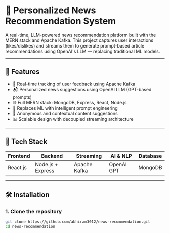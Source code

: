 # 📰 Personalized News Recommendation System

A real-time, LLM-powered news recommendation platform built with the MERN stack and Apache Kafka. This project captures user interactions (likes/dislikes) and streams them to generate prompt-based article recommendations using OpenAI's LLM — replacing traditional ML models.

---

## 🚀 Features

- 🔁 Real-time tracking of user feedback using Apache Kafka
- 📬 Personalized news suggestions using OpenAI LLM (GPT-based prompts)
- 🌐 Full MERN stack: MongoDB, Express, React, Node.js
- 🧠 Replaces ML with intelligent prompt engineering
- 🔐 Anonymous and contextual content suggestions
- 📊 Scalable design with decoupled streaming architecture

---

## 🧱 Tech Stack

| Frontend | Backend | Streaming | AI & NLP | Database |
|----------|---------|-----------|----------|----------|
| React.js | Node.js + Express | Apache Kafka | OpenAI GPT | MongoDB |

---

## 🛠️ Installation

### 1. Clone the repository
```bash
git clone https://github.com/abhiram3012/news-recommendation.git
cd news-recommendation
